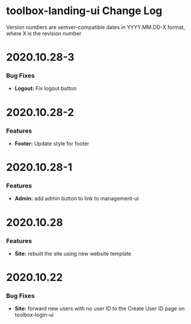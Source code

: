 # toolbox-landing-ui Change Log

Version numbers are semver-compatible dates in YYYY.MM.DD-X format,
where X is the revision number

# 2020.10.28-3

### Bug Fixes
* **Logout:** Fix logout button


# 2020.10.28-2

### Features
* **Footer:** Update style for footer


# 2020.10.28-1

### Features
* **Admin:** add admin button to link to management-ui


# 2020.10.28

### Features
* **Site:** rebuilt the site using new website template


# 2020.10.22

### Bug Fixes
* **Site:** forward new users with no user ID to the Create User ID page on 
toolbox-login-ui

